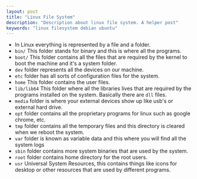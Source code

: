 ```yaml
---
layout: post
title: "Linux File System"
description: "Description about linux file system. A helper post"
keywords: "linux filesystem debian ubuntu"
---
```


- In Linux everything is represented by a file and a folder.
- `bin/` This folder stands for binary and this is where all the programs.
- `boot/` This folder contains all the files that are required by the kernel to boot the machine and it's a system folder.
- `dev` folder represents all the devices on our machine.
- `etc` folder has all sorts of configuration files for the system.
- `home` This folder contains the user files.
- `lib/lib64` This folder where all the libraries lives that are required by the programs installed on the system. Basically there are `dll` files.
- `media` folder is where your external devices show up like usb's or external hard drive.
- `opt` folder contains all the proprietary programs for linux such as google chrome, etc.
- `tmp` folder contains all the temporary files and this directory is cleared when we reboot the system.
- `var` folder is known as variable data and this where you will find all the system logs
- `sbin` folder contains more system binaries that are used by the system.
- `root` folder contains home directory for the root users.
- `usr` Universal System Resources, this contains things like icons for desktop or other resources that are used by different programs. 


